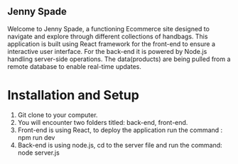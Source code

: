 ## Jenny Spade 
Welcome to Jenny Spade, a functioning Ecommerce site designed to navigate and explore through different collections of handbags.
This application is built using React framework for the front-end to ensure a interactive user interface. 
For the back-end it is powered by Node.js handling server-side operations.
The data(products) are being pulled from a remote database to enable real-time updates.

# Installation and Setup
1. Git clone to your computer.
2. You will encounter two folders titled: back-end, front-end.
3. Front-end is using React, to deploy the application run the command : npm run dev
4. Back-end is using node.js, cd to the server file and run the command: node server.js
